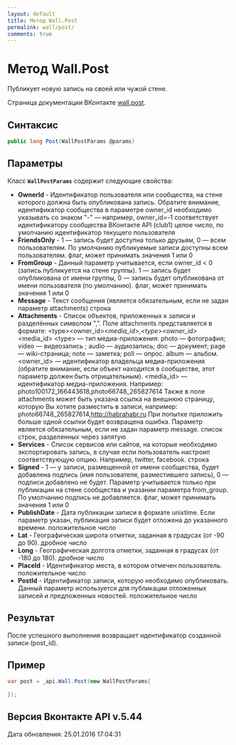 ```yaml
---
layout: default
title: Метод Wall.Post
permalink: wall/post/
comments: true
---
```

# Метод Wall.Post
Публикует новую запись на своей или чужой стене.

Страница документации ВКонтакте [wall.post](https://vk.com/dev/wall.post).

## Синтаксис
``` csharp
public long Post(WallPostParams @params)
```

## Параметры
Класс **`WallPostParams`** содержит следующие свойства:

+ **OwnerId** - Идентификатор пользователя или сообщества, на стене которого должна быть опубликована запись. Обратите внимание, идентификатор сообщества в параметре owner_id необходимо указывать со знаком "-" — например, owner_id=-1 соответствует идентификатору сообщества ВКонтакте API (club1)  целое число, по умолчанию идентификатор текущего пользователя
+ **FriendsOnly** - 1 — запись будет доступна только друзьям, 0 — всем пользователям. По умолчанию публикуемые записи доступны всем пользователям. флаг, может принимать значения 1 или 0
+ **FromGroup** - Данный параметр учитывается, если owner_id &lt; 0 (запись публикуется на стене группы). 1 — запись будет опубликована от имени группы, 0 — запись будет опубликована от имени пользователя (по умолчанию). флаг, может принимать значения 1 или 0
+ **Message** - Текст сообщения (является обязательным, если не задан параметр attachments) строка
+ **Attachments** - Список объектов, приложенных к записи и разделённых символом ",". Поле attachments представляется в формате:
&lt;type&gt;&lt;owner_id&gt;_&lt;media_id&gt;,&lt;type&gt;&lt;owner_id&gt;_&lt;media_id&gt;
 &lt;type&gt; — тип медиа-приложения: 
photo — фотография; 
video — видеозапись ; 
audio — аудиозапись; 
doc — документ; 
page — wiki-страница; 
note — заметка; 
poll — опрос. 
album — альбом. 
&lt;owner_id&gt; — идентификатор владельца медиа-приложения (обратите внимание, если объект находится в сообществе, этот параметр должен быть отрицательным). 
&lt;media_id&gt; — идентификатор медиа-приложения. 
Например:
photo100172_166443618,photo66748_265827614
Также в поле attachments может быть указана ссылка на внешнюю страницу, которую Вы хотите разместить в записи, например:
photo66748_265827614,http://habrahabr.ru
При попытке приложить больше одной ссылки будет возвращена ошибка. 
Параметр является обязательным, если не задан параметр message. список строк, разделенных через запятую
+ **Services** - Список сервисов или сайтов, на которые необходимо экспортировать запись, в случае если пользователь настроил соответствующую опцию. Например, twitter, facebook. строка
+ **Signed** - 1 — у записи, размещенной от имени сообщества, будет добавлена подпись (имя пользователя, разместившего запись), 0 — подписи добавлено не будет. Параметр учитывается только при публикации на стене сообщества и указании параметра from_group. По умолчанию подпись не добавляется. флаг, может принимать значения 1 или 0
+ **PublishDate** - Дата публикации записи в формате unixtime. Если параметр указан, публикация записи будет отложена до указанного времени. положительное число
+ **Lat** - Географическая широта отметки, заданная в градусах (от -90 до 90). дробное число
+ **Long** - Географическая долгота отметки, заданная в градусах (от -180 до 180). дробное число
+ **PlaceId** - Идентификатор места, в котором отмечен пользователь. положительное число
+ **PostId** - Идентификатор записи, которую необходимо опубликовать. Данный параметр используется для публикации отложенных записей и предложенных новостей. положительное число

## Результат
После успешного выполнения возвращает идентификатор созданной записи (post_id).

## Пример
``` csharp
var post = _api.Wall.Post(new WallPostParams{
	
});
```

## Версия Вконтакте API v.5.44
Дата обновления: 25.01.2016 17:04:31
